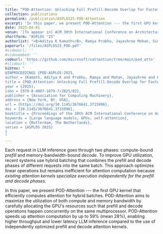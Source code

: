 ```yaml
---
title: "POD-Attention: Unlocking Full Prefill-Decode Overlap for Faster LLM Inference"
collection: publications
permalink: /publication/ASPLOS25-POD-Attention
excerpt: 'In this paper, we present POD-Attention --- the first GPU kernel that efficiently computes attention for hybrid-batch LLM inference. POD-Attention maximizes the utilization of both compute and memory bandwidth by carefully allocating GPU resources such that prefill and decode operations happen concurrently on the same multiprocessor.POD-Attention speeds up attention computation by up to $59\%$ (mean $28\%$), enabling higher throughput and lower latency LLM inference.'
date: 2025-04-01
venue: '[To appear in] ACM 30th International Conference on Architectural Support for Programming Languages and Operating Systems (ASPLOS)'
shortform: "ASPLOS '25"
authorlist: "<B>Aditya K Kamath</B>, Ramya Prabhu, Jayashree Mohan, Simon Peter, Ramachandran Ramjee, Ashish Panwar"
paperurl: '/files/ASPLOS25_POD.pdf'
#videourl: ''
#videoembed: ''
codeurl: 'https://github.com/microsoft/vattention/tree/main/pod_attn'
#slideurl: ''
bibtex: "
@INPROCEEDINGS {POD:ASPLOS:2025,
author = {Kamath, Aditya K and Prabhu, Ramya and Mohan, Jayashree and Peter, Simon and Ramjee, Ramachandran and Panwar, Ashish},
title = {POD-Attention: Unlocking Full Prefill-Decode Overlap for Faster LLM Inference},
year = {2025},
isbn = {979-8-4007-1079-7/2025/03},
publisher = {Association for Computing Machinery},
address = {New York, NY, USA},
url = {https://doi.org/10.1145/3676641.3715996},
doi = {10.1145/3676641.3715996},
booktitle = {Proceedings of the 30th ACM International Conference on Architectural Support for Programming Languages and Operating Systems, Volume 2},
keywords = {Large language models; GPUs; self-attention},
location = {Rotterdam, The Netherlands},
series = {ASPLOS 2025}
}
"
---
```

Each request in LLM inference goes through two phases: compute-bound <em>prefill</em> and memory-bandwidth-bound <em>decode</em>. To improve GPU utilization, recent systems use hybrid batching that combines the prefill and decode phases of different requests into the same batch. This approach optimizes linear operations but remains inefficient for attention computation because <em>existing attention kernels specialize execution independently for the prefill and decode phases</em>.

In this paper, we present POD-Attention --- the first GPU kernel that efficiently computes attention for hybrid batches. POD-Attention aims to maximize the utilization of both compute and memory bandwidth by carefully allocating the GPU's resources such that prefill and decode operations happen concurrently on the same multiprocessor.
POD-Attention speeds up attention computation by up to $59\%$ (mean $28\%$), enabling higher throughput and lower latency LLM inference compared to the use of independently optimized prefill and decode attention kernels.
